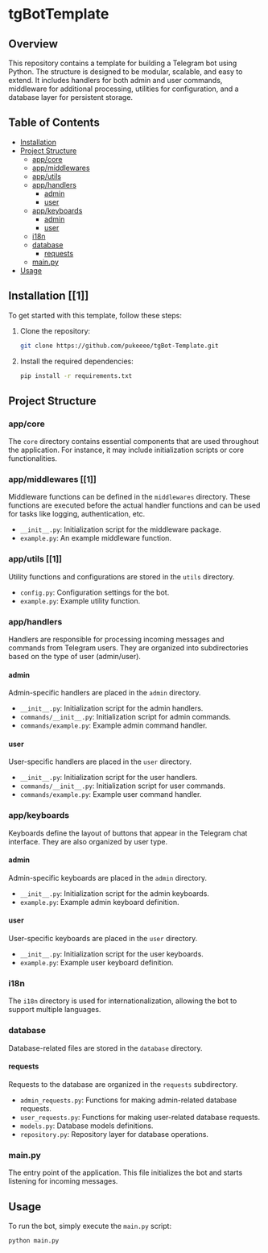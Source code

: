 
# tgBotTemplate

## Overview
This repository contains a template for building a Telegram bot using Python. The structure is designed to be modular, scalable, and easy to extend. It includes handlers for both admin and user commands, middleware for additional processing, utilities for configuration, and a database layer for persistent storage.

## Table of Contents
- [Installation](#installation)
- [Project Structure](#project-structure)
  - [app/core](#appcore)
  - [app/middlewares](#appmiddlewares)
  - [app/utils](#apputils)
  - [app/handlers](#apphandlers)
    - [admin](#admin)
    - [user](#user)
  - [app/keyboards](#appkeyboards)
    - [admin](#admin-1)
    - [user](#user-1)
  - [i18n](#i18n)
  - [database](#database)
    - [requests](#requests)
  - [main.py](#mainpy)
- [Usage](#usage)

## Installation [[1]]
To get started with this template, follow these steps:

1. Clone the repository:
   ```bash
   git clone https://github.com/pukeeee/tgBot-Template.git
   ```

2. Install the required dependencies:
   ```bash
   pip install -r requirements.txt
   ```

## Project Structure

### app/core
The `core` directory contains essential components that are used throughout the application. For instance, it may include initialization scripts or core functionalities.

### app/middlewares [[1]]
Middleware functions can be defined in the `middlewares` directory. These functions are executed before the actual handler functions and can be used for tasks like logging, authentication, etc.
- `__init__.py`: Initialization script for the middleware package.
- `example.py`: An example middleware function.

### app/utils [[1]]
Utility functions and configurations are stored in the `utils` directory.
- `config.py`: Configuration settings for the bot.
- `example.py`: Example utility function.

### app/handlers
Handlers are responsible for processing incoming messages and commands from Telegram users. They are organized into subdirectories based on the type of user (admin/user).

#### admin
Admin-specific handlers are placed in the `admin` directory.
- `__init__.py`: Initialization script for the admin handlers.
- `commands/__init__.py`: Initialization script for admin commands.
- `commands/example.py`: Example admin command handler.

#### user
User-specific handlers are placed in the `user` directory.
- `__init__.py`: Initialization script for the user handlers.
- `commands/__init__.py`: Initialization script for user commands.
- `commands/example.py`: Example user command handler.

### app/keyboards
Keyboards define the layout of buttons that appear in the Telegram chat interface. They are also organized by user type.

#### admin
Admin-specific keyboards are placed in the `admin` directory.
- `__init__.py`: Initialization script for the admin keyboards.
- `example.py`: Example admin keyboard definition.

#### user
User-specific keyboards are placed in the `user` directory.
- `__init__.py`: Initialization script for the user keyboards.
- `example.py`: Example user keyboard definition.

### i18n
The `i18n` directory is used for internationalization, allowing the bot to support multiple languages.

### database
Database-related files are stored in the `database` directory.

#### requests
Requests to the database are organized in the `requests` subdirectory.
- `admin_requests.py`: Functions for making admin-related database requests.
- `user_requests.py`: Functions for making user-related database requests.
- `models.py`: Database models definitions.
- `repository.py`: Repository layer for database operations.

### main.py
The entry point of the application. This file initializes the bot and starts listening for incoming messages.

## Usage
To run the bot, simply execute the `main.py` script:
```bash
python main.py
```
